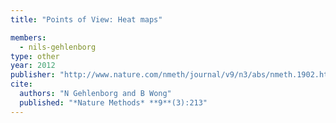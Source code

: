 ```yaml
---
title: "Points of View: Heat maps"

members:
  - nils-gehlenborg
type: other
year: 2012
publisher: "http://www.nature.com/nmeth/journal/v9/n3/abs/nmeth.1902.html"
cite:
  authors: "N Gehlenborg and B Wong"
  published: "*Nature Methods* **9**(3):213"
---
```

